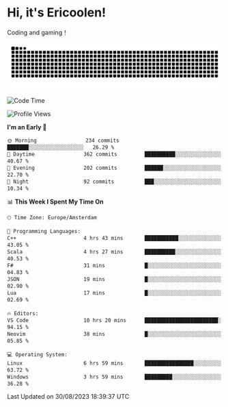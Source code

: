 # Hi, it's Ericoolen!
Coding and gaming！

<picture>
  <source media="(prefers-color-scheme: dark)" srcset="https://raw.githubusercontent.com/Eric-Song-Nop/Eric-Song-Nop/output/github-contribution-grid-snake-dark.svg">
  <source media="(prefers-color-scheme: light)" srcset="https://raw.githubusercontent.com/Eric-Song-Nop/Eric-Song-Nop/output/github-contribution-grid-snake.svg">
  <img alt="github contribution grid snake animation" src="https://raw.githubusercontent.com/Eric-Song-Nop/Eric-Song-Nop/output/github-contribution-grid-snake.svg">
</picture>

<!--START_SECTION:waka-->
![Code Time](http://img.shields.io/badge/Code%20Time-973%20hrs%2011%20mins-blue)

![Profile Views](http://img.shields.io/badge/Profile%20Views-8-blue)

**I'm an Early 🐤** 

```text
🌞 Morning                234 commits         ███████░░░░░░░░░░░░░░░░░░   26.29 % 
🌆 Daytime                362 commits         ██████████░░░░░░░░░░░░░░░   40.67 % 
🌃 Evening                202 commits         ██████░░░░░░░░░░░░░░░░░░░   22.70 % 
🌙 Night                  92 commits          ███░░░░░░░░░░░░░░░░░░░░░░   10.34 % 
```


📊 **This Week I Spent My Time On** 

```text
🕑︎ Time Zone: Europe/Amsterdam

💬 Programming Languages: 
C++                      4 hrs 43 mins       ███████████░░░░░░░░░░░░░░   43.05 % 
Scala                    4 hrs 27 mins       ██████████░░░░░░░░░░░░░░░   40.53 % 
F#                       31 mins             █░░░░░░░░░░░░░░░░░░░░░░░░   04.83 % 
JSON                     19 mins             █░░░░░░░░░░░░░░░░░░░░░░░░   02.90 % 
Lua                      17 mins             █░░░░░░░░░░░░░░░░░░░░░░░░   02.69 % 

🔥 Editors: 
VS Code                  10 hrs 20 mins      ████████████████████████░   94.15 % 
Neovim                   38 mins             █░░░░░░░░░░░░░░░░░░░░░░░░   05.85 % 

💻 Operating System: 
Linux                    6 hrs 59 mins       ████████████████░░░░░░░░░   63.72 % 
Windows                  3 hrs 59 mins       █████████░░░░░░░░░░░░░░░░   36.28 % 
```


 Last Updated on 30/08/2023 18:39:37 UTC
<!--END_SECTION:waka-->
